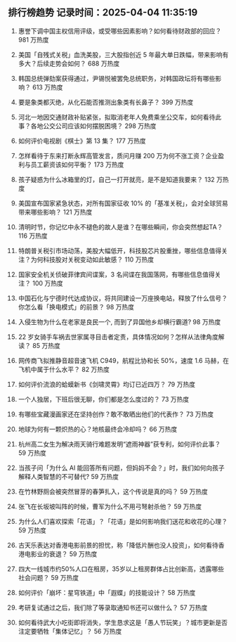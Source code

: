 
## 排行榜趋势 记录时间：2025-04-04 11:35:19
  
  1. 惠誉下调中国主权信用评级，或受哪些因素影响？如何看待财政部的回应？ 981 万热度
    
  2. 美国「自残式关税」血洗美股，三大股指创近 5 年最大单日跌幅，带来影响有多大？后续走势会如何？ 688 万热度
    
  3. 韩国总统弹劾案获得通过，尹锡悦被罢免总统职务，对韩国政坛将有哪些影响？ 613 万热度
    
  4. 要是象类都灭绝，从化石能否推测出象类有长鼻子？ 399 万热度
    
  5. 河北一地因交通财政补贴紧张，拟取消老年人免费乘坐公交车，如何看待此事？各地公交公司应该如何摆脱困境？ 298 万热度
    
  6. 如何评价电视剧《棋士》第 13 集？ 177 万热度
    
  7. 怎样看待于东来打断永辉高管发言，质问月赚 200 万为何不涨工资？企业盈利与员工薪资该如何平衡？ 173 万热度
    
  8. 孩子疑惑为什么冰箱里的灯，自己一打开就亮，是不是知道我要来？ 132 万热度
    
  9. 美国宣布国家紧急状态，对所有国家征收 10% 的「基准关税」，会对全球贸易带来哪些影响？ 121 万热度
    
  10. 清明时节，你记忆中永不褪色的故人是谁？在哪些瞬间，你会突然想起TA？ 116 万热度
    
  11. 特朗普关税引市场动荡，美股大幅低开，科技股芯片股重挫，哪些信息值得关注？为何科技股对关税变动如此敏感？ 110 万热度
    
  12. 国家安全机关侦破菲律宾间谍案，3 名间谍在我国落网，有哪些信息值得关注？ 100 万热度
    
  13. 中国石化与宁德时代达成协议，将共同建设一万座换电站，释放了什么信号？你怎么看「换电模式」的前景？ 98 万热度
    
  14. 入侵生物为什么在老家是良民一个, 而到了异国他乡却横行霸道? 98 万热度
    
  15. 22 岁女骑手车祸去世家属寻目击者定责，具体情况如何？怎样从法律角度解读？ 85 万热度
    
  16. 网传商飞拟推静音超音速飞机 C949，航程比协和长 50%，速度 1.6 马赫，在飞机中属于什么水平？ 82 万热度
    
  17. 如何评价流浪的蛤蟆新书《剑啸灵霄》均订已近四万？ 79 万热度
    
  18. 一个人独居，下班后很无聊，你们都是怎么度过的？ 73 万热度
    
  19. 有哪些宝藏漫画家还在坚持创作？敢不敢晒出他们的代表作？ 73 万热度
    
  20. 地球为何有一颗炽热的心？地核最终会冷却吗？ 66 万热度
    
  21. 杭州高二女生为解决雨天骑行难题发明“遮雨神器”获专利，如何评价此事？ 59 万热度
    
  22. 当孩子问「为什么 AI 能回答所有问题，但妈妈不会？」时，我们如何向孩子解释人类智慧的不可替代? 59 万热度
    
  23. 在竹林野厕会被突然冒芽的春笋扎入，这个传说是真的吗？ 59 万热度
    
  24. 张飞在长坂坡叫阵的时候，曹军为什么不用弓弩射杀他？ 59 万热度
    
  25. 为什么人们喜欢探索「花语」？「花语」是如何影响我们送花和收花的心理？ 59 万热度
    
  26. 古天乐表达对香港电影前景的担忧，称「降低片酬也没人投资」，如何看待香港电影业的衰退？ 59 万热度
    
  27. 四大一线城市约50%人口在租房，35岁以上租房群体占比创新高，透露哪些社会问题？ 59 万热度
    
  28. 如何评价「崩坏：星穹铁道」中「遐蝶」的技能设计？ 58 万热度
    
  29. 考研复试通过之后，我们除了等录取通知书还可以做什么？ 57 万热度
    
  30. 如何看待武大小吃街即将消失，学生恳求这是「愚人节玩笑」？城市更新是否注定要牺牲「集体记忆」？ 56 万热度
    